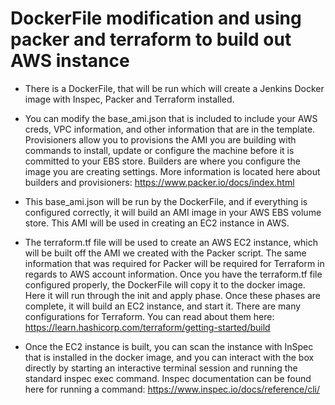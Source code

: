 # DockerFile modification and using packer and terraform to build out AWS instance

* There is a DockerFile, that will be run which will create a Jenkins Docker image with Inspec, Packer and Terraform installed. 

* You can modify the base_ami.json that is included to include your AWS creds, VPC information, and other information that are in the template.  
Provisioners allow you to provisions the AMI you are building with commands to install, update or configure the machine before it is committed to your EBS store. 
Builders are where you configure the image you are creating settings. 
More information is located here about builders and provisioners: https://www.packer.io/docs/index.html

*  This base_ami.json will be run by the DockerFile, and if everything is configured correctly, it will build an AMI image in your AWS EBS volume store. 
This AMI will be used in creating an EC2 instance in AWS.

* The terraform.tf file will be used to create an AWS EC2 instance, which will be built off the AMI we created with the Packer script. 
The same information that was required for Packer will be required for Terraform in regards to AWS account information. Once you have the terraform.tf file configured properly, the DockerFile will copy it to the docker image.
Here it will run through the init and apply phase. Once these phases are complete, it will build an EC2 instance, and start it. 
There are many configurations for Terraform. 
You can read about them here: https://learn.hashicorp.com/terraform/getting-started/build

* Once the EC2 instance is built, you can scan the instance with InSpec that is installed in the docker image, and you can interact with the box directly by starting an interactive terminal session and running the standard inspec exec command.
Inspec documentation can be found here for running a command: https://www.inspec.io/docs/reference/cli/